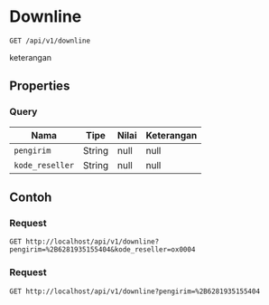 # Downline
```http
GET /api/v1/downline
```
keterangan
## Properties
### Query
Nama | Tipe | Nilai | Keterangan
--- | --- | --- | ---
<code>pengirim</code> | String | null | null
<code>kode_reseller</code> | String | null | null

## Contoh

### Request
```http
GET http://localhost/api/v1/downline?pengirim=%2B6281935155404&kode_reseller=ox0004
```

### Request
```http
GET http://localhost/api/v1/downline?pengirim=%2B6281935155404
```
